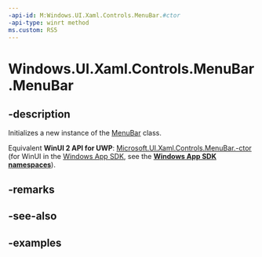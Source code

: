 ```yaml
---
-api-id: M:Windows.UI.Xaml.Controls.MenuBar.#ctor
-api-type: winrt method
ms.custom: RS5
---
```


<!-- Method syntax.
public MenuBar.MenuBar()
-->

# Windows.UI.Xaml.Controls.MenuBar.MenuBar

## -description

Initializes a new instance of the [MenuBar](menubar.md) class.

Equivalent **WinUI 2 API for UWP**: [Microsoft.UI.Xaml.Controls.MenuBar.-ctor](/windows/winui/api/microsoft.ui.xaml.controls.menubar.-ctor) (for WinUI in the [Windows App SDK](/windows/apps/windows-app-sdk/), see the **[Windows App SDK namespaces](/windows/windows-app-sdk/api/winrt/)**).

## -remarks

## -see-also

## -examples

